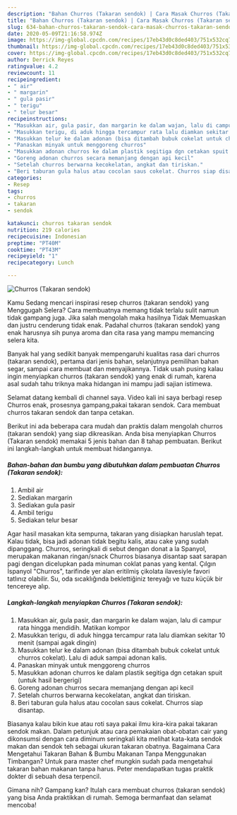 ```yaml
---
description: "Bahan Churros (Takaran sendok) | Cara Masak Churros (Takaran sendok) Yang Menggugah Selera"
title: "Bahan Churros (Takaran sendok) | Cara Masak Churros (Takaran sendok) Yang Menggugah Selera"
slug: 634-bahan-churros-takaran-sendok-cara-masak-churros-takaran-sendok-yang-menggugah-selera
date: 2020-05-09T21:16:58.974Z
image: https://img-global.cpcdn.com/recipes/17eb43d0c8ded403/751x532cq70/churros-takaran-sendok-foto-resep-utama.jpg
thumbnail: https://img-global.cpcdn.com/recipes/17eb43d0c8ded403/751x532cq70/churros-takaran-sendok-foto-resep-utama.jpg
cover: https://img-global.cpcdn.com/recipes/17eb43d0c8ded403/751x532cq70/churros-takaran-sendok-foto-resep-utama.jpg
author: Derrick Reyes
ratingvalue: 4.2
reviewcount: 11
recipeingredient:
- " air"
- " margarin"
- " gula pasir"
- " terigu"
- " telur besar"
recipeinstructions:
- "Masukkan air, gula pasir, dan margarin ke dalam wajan, lalu di campur rata hingga mendidih. Matikan kompor"
- "Masukkan terigu, di aduk hingga tercampur rata lalu diamkan sekitar 10 menit (sampai agak dingin)"
- "Masukkan telur ke dalam adonan (bisa ditambah bubuk cokelat untuk churros cokelat). Lalu di aduk sampai adonan kalis."
- "Panaskan minyak untuk menggoreng churros"
- "Masukkan adonan churros ke dalam plastik segitiga dgn cetakan spuit (untuk hasil bergerigi)"
- "Goreng adonan churros secara memanjang dengan api kecil"
- "Setelah churros berwarna kecokelatan, angkat dan tiriskan."
- "Beri taburan gula halus atau cocolan saus cokelat. Churros siap disantap."
categories:
- Resep
tags:
- churros
- takaran
- sendok

katakunci: churros takaran sendok 
nutrition: 219 calories
recipecuisine: Indonesian
preptime: "PT40M"
cooktime: "PT43M"
recipeyield: "1"
recipecategory: Lunch

---
```



![Churros (Takaran sendok)](https://img-global.cpcdn.com/recipes/17eb43d0c8ded403/751x532cq70/churros-takaran-sendok-foto-resep-utama.jpg)

Kamu Sedang mencari inspirasi resep churros (takaran sendok) yang Menggugah Selera? Cara membuatnya memang tidak terlalu sulit namun tidak gampang juga. Jika salah mengolah maka hasilnya Tidak Memuaskan dan justru cenderung tidak enak. Padahal churros (takaran sendok) yang enak harusnya sih punya aroma dan cita rasa yang mampu memancing selera kita.

Banyak hal yang sedikit banyak mempengaruhi kualitas rasa dari churros (takaran sendok), pertama dari jenis bahan, selanjutnya pemilihan bahan segar, sampai cara membuat dan menyajikannya. Tidak usah pusing kalau ingin menyiapkan churros (takaran sendok) yang enak di rumah, karena asal sudah tahu triknya maka hidangan ini mampu jadi sajian istimewa.

Selamat datang kembali di channel saya. Video kali ini saya berbagi resep Churros enak, prosesnya gampang,pakai takaran sendok. Cara membuat churros takaran sendok dan tanpa cetakan.


Berikut ini ada beberapa cara mudah dan praktis dalam mengolah churros (takaran sendok) yang siap dikreasikan. Anda bisa menyiapkan Churros (Takaran sendok) memakai 5 jenis bahan dan 8 tahap pembuatan. Berikut ini langkah-langkah untuk membuat hidangannya.

<!--inarticleads1-->

##### Bahan-bahan dan bumbu yang dibutuhkan dalam pembuatan Churros (Takaran sendok):

1. Ambil  air
1. Sediakan  margarin
1. Sediakan  gula pasir
1. Ambil  terigu
1. Sediakan  telur besar


Agar hasil masakan kita sempurna, takaran yang disiapkan haruslah tepat. Kalau tidak, bisa jadi adonan tidak begitu kalis, atau cake yang sudah dipanggang. Churros, seringkali di sebut dengan donat a la Spanyol, merupakan makanan ringan/snack Churros biasanya disantap saat sarapan pagi dengan dicelupkan pada minuman coklat panas yang kental. Çılgın İspanyol &#34;Churros&#34;, tarifinde yer alan eritilmiş çikolata ilavesiyle favori tatlınız olabilir. Su, oda sıcaklığında beklettiğiniz tereyağı ve tuzu küçük bir tencereye alıp. 

<!--inarticleads2-->

##### Langkah-langkah menyiapkan Churros (Takaran sendok):

1. Masukkan air, gula pasir, dan margarin ke dalam wajan, lalu di campur rata hingga mendidih. Matikan kompor
1. Masukkan terigu, di aduk hingga tercampur rata lalu diamkan sekitar 10 menit (sampai agak dingin)
1. Masukkan telur ke dalam adonan (bisa ditambah bubuk cokelat untuk churros cokelat). Lalu di aduk sampai adonan kalis.
1. Panaskan minyak untuk menggoreng churros
1. Masukkan adonan churros ke dalam plastik segitiga dgn cetakan spuit (untuk hasil bergerigi)
1. Goreng adonan churros secara memanjang dengan api kecil
1. Setelah churros berwarna kecokelatan, angkat dan tiriskan.
1. Beri taburan gula halus atau cocolan saus cokelat. Churros siap disantap.


Biasanya kalau bikin kue atau roti saya pakai ilmu kira-kira pakai takaran sendok makan. Dalam petunjuk atau cara pemakaian obat-obatan cair yang dikonsumsi dengan cara diminum seringkali kita melihat kata-kata sendok makan dan sendok teh sebagai ukuran takaran obatnya. Bagaimana Cara Mengetahui Takaran Bahan &amp; Bumbu Makanan Tanpa Menggunakan Timbangan? Untuk para master chef mungkin sudah pada mengetahui takaran bahan makanan tanpa harus. Peter mendapatkan tugas praktik dokter di sebuah desa terpencil. 

Gimana nih? Gampang kan? Itulah cara membuat churros (takaran sendok) yang bisa Anda praktikkan di rumah. Semoga bermanfaat dan selamat mencoba!
